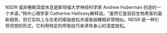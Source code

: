 NSDR 或非睡眠深度休息是斯坦福大学神经科学家 Andrew Huberman 创造的一个术语，”特许心理学家 Catherine Hallissey解释说。“虽然它是目前生物黑客的最新趋势，但它实际上与古老的瑜伽放松术或瑜伽睡眠非常相似。NDSR 是一种引导冥想的形式，它利用特定的呼吸技巧来诱导身心的深度放松。
